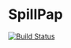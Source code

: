 # SpillPap

[![Build Status](https://travis-ci.org/tomaskrehlik/SpillPap.jl.svg?branch=master)](https://travis-ci.org/tomaskrehlik/SpillPap.jl)
